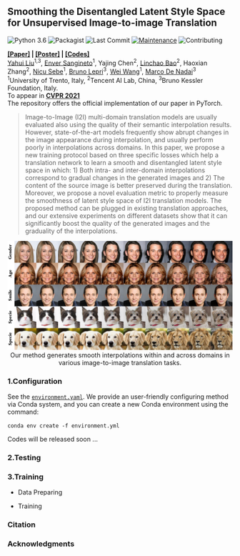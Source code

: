 
## Smoothing the Disentangled Latent Style Space for Unsupervised Image-to-image Translation

![Python 3.6](https://img.shields.io/badge/python-3.6.7-green.svg)
![Packagist](https://img.shields.io/badge/Pytorch-1.4.0-red.svg)
![Last Commit](https://img.shields.io/github/last-commit/yhlleo/SmoothingLatentSpace)
[![Maintenance](https://img.shields.io/badge/Maintained%3F-yes-blue.svg)]((https://github.com/yhlleo/SmoothingLatentSpace/graphs/commit-activity))
![Contributing](https://img.shields.io/badge/contributions-welcome-brightgreen.svg?style=flat)

**[[Paper]](./) | [[Poster]](./) | [[Codes]](https://github.com/yhlleo/SmoothingLatentSpace)** <br> 
[Yahui Liu](https://yhlleo.github.io/)<sup>1,3</sup>, 
[Enver Sangineto](https://scholar.google.com/citations?user=eJZlvlAAAAAJ&hl=it)<sup>1</sup>, 
Yajing Chen<sup>2</sup>, 
[Linchao Bao](https://scholar.google.com/citations?user=xQZMbkUAAAAJ&hl=en)<sup>2</sup>, 
Haoxian Zhang<sup>2</sup>, 
[Nicu Sebe](https://scholar.google.com/citations?user=stFCYOAAAAAJ&hl=en)<sup>1</sup>, 
[Bruno Lepri](https://scholar.google.com/citations?hl=en&user=JfcopG0AAAAJ)<sup>3</sup>,
[Wei Wang](https://scholar.google.com/citations?hl=en&user=k4SdlbcAAAAJ)<sup>1</sup>,
[Marco De Nadai](https://scholar.google.com/citations?user=_4-U61wAAAAJ&hl=en)<sup>3</sup> <br>
<sup>1</sup>University of Trento, Italy, <sup>2</sup>Tencent AI Lab, China, <sup>3</sup>Bruno Kessler Foundation, Italy. <br>
To appear in **[CVPR 2021](http://cvpr2021.thecvf.com/)**  <br>
The repository offers the official implementation of our paper in PyTorch.

> Image-to-Image (I2I) multi-domain translation models are usually evaluated also using the quality of their semantic interpolation results. However, state-of-the-art models frequently show abrupt changes in the image appearance during interpolation, and usually perform poorly in interpolations across domains. In this paper, we propose a new training protocol based on three specific losses which help a translation network to learn a smooth and disentangled latent style space in which: 1) Both intra- and inter-domain interpolations correspond to gradual changes in the generated images and 2) The content of the source image is better preserved during the translation. Moreover, we propose a novel evaluation metric to properly measure the smoothness of latent style space  of I2I translation models. The proposed method can be plugged in existing translation approaches, and our extensive experiments on different datasets show that it can significantly boost the quality of the generated images and the graduality of the interpolations. 

<p align="center">
<img src="figures/teaser.jpg" width="800px"/>
<br>
Our method generates smooth interpolations within and across domains in various image-to-image translation tasks.
</p>

### 1.Configuration

See the [`environment.yaml`](./environment.yml). We provide an user-friendly configuring method via Conda system, and you can create a new Conda environment using the command:

```
conda env create -f environment.yml
```

Codes will be released soon ...

### 2.Testing

### 3.Training

 - Data Preparing

 - Training

### Citation


### Acknowledgments 
